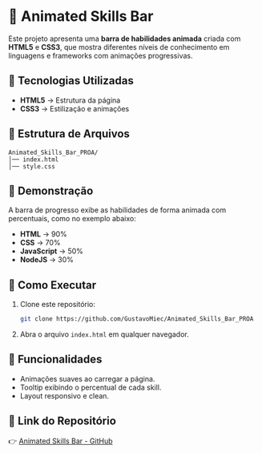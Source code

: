 # 🎯 Animated Skills Bar

Este projeto apresenta uma **barra de habilidades animada** criada com **HTML5** e **CSS3**, que mostra diferentes níveis de conhecimento em linguagens e frameworks com animações progressivas.

## 🚀 Tecnologias Utilizadas
- **HTML5** → Estrutura da página  
- **CSS3** → Estilização e animações  

## 📂 Estrutura de Arquivos
```
Animated_Skills_Bar_PROA/
│── index.html
│── style.css
```

## 📸 Demonstração
A barra de progresso exibe as habilidades de forma animada com percentuais, como no exemplo abaixo:  

- **HTML** → 90%  
- **CSS** → 70%  
- **JavaScript** → 50%  
- **NodeJS** → 30%  

## 🔧 Como Executar
1. Clone este repositório:  
   ```bash
   git clone https://github.com/GustavoMiec/Animated_Skills_Bar_PROA
   ```
2. Abra o arquivo `index.html` em qualquer navegador.  

## 🌟 Funcionalidades
- Animações suaves ao carregar a página.  
- Tooltip exibindo o percentual de cada skill.  
- Layout responsivo e clean.  

## 📌 Link do Repositório
👉 [Animated Skills Bar - GitHub](https://github.com/GustavoMiec/Animated_Skills_Bar_PROA)

